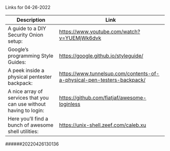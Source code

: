 Links for 04-26-2022

Description | Link
------------ | ------------
A guide to a DIY Security Onion setup: | https://www.youtube.com/watch?v=YUEMjWk6dvk
Google’s programming Style Guides: | https://google.github.io/styleguide/
A peek inside a physical pentester backpack: | https://www.tunnelsup.com/contents-of-a-physical-pen-testers-backpack/
A nice array of services that you can use without having to login: | https://github.com/fiatjaf/awesome-loginless
Here you’ll find a bunch of awesome shell utilities: | https://unix-shell.zeef.com/caleb.xu
######20220426130136
